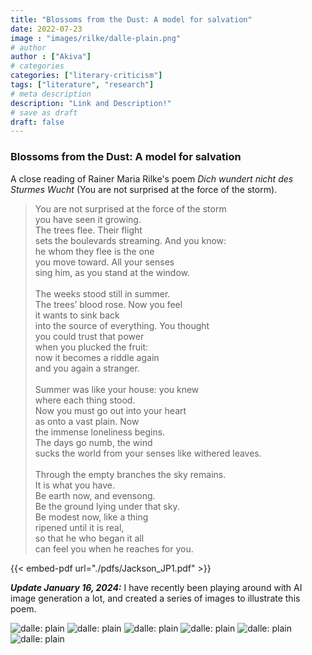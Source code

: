 ```yaml
---
title: "Blossoms from the Dust: A model for salvation"
date: 2022-07-23
image : "images/rilke/dalle-plain.png"
# author
author : ["Akiva"]
# categories
categories: ["literary-criticism"]
tags: ["literature", "research"]
# meta description
description: "Link and Description!"
# save as draft
draft: false
---
```



 ### Blossoms from the Dust: A model for salvation
 A close reading of Rainer Maria Rilke's poem _Dich wundert nicht des Sturmes Wucht_ (You are not surprised at the force of the storm).

<!-- Table -->
<!-- | hi | hi |
| ----------- | ----------- | -->
<!-- | hi | hi | -->

<!-- <table>
<tr>
    <td>—You are not surprised at the force of the storm
you have seen it growing.
The trees flee. Their flight
sets the boulevards streaming. And you know: 
he whom they flee is the one
you move toward. All your senses 
sing him, as you stand at the window.
</td>
</tr>
<tr>
    <td>Dich wundert nicht des Sturmes Wucht, –
du hast ihn wachsen sehn; –
die Bäume flüchten. Ihre Flucht
schafft schreitende Alleen.
Da weißt du, der, vor dem sie fliehn,
ist der, zu dem du gehst,
und deine Sinne singen ihn,
wenn du am Fenster stehst.</td>
</tr>
</table> -->



> You are not surprised at the force of the storm  <br>you have seen it growing.  <br>The trees flee. Their flight  <br>sets the boulevards streaming. And you know:   <br>he whom they flee is the one  <br>you move toward. All your senses   <br>sing him, as you stand at the window.<br>  <br>The weeks stood still in summer.  <br>The trees’ blood rose. Now you feel  <br>it wants to sink back  <br>into the source of everything. You thought   <br>you could trust that power  <br>when you plucked the fruit:  <br>now it becomes a riddle again  <br>and you again a stranger.  <br>  <br>Summer was like your house: you knew  <br>where each thing stood.  <br>Now you must go out into your heart   <br>as onto a vast plain. Now   <br>the immense loneliness begins.  <br>The days go numb, the wind  <br>sucks the world from your senses like withered leaves.  <br>  <br>Through the empty branches the sky remains.   <br>It is what you have.  <br>Be earth now, and evensong.  <br>Be the ground lying under that sky.  <br>Be modest now, like a thing  <br>ripened until it is real,  <br>so that he who began it all  <br>can feel you when he reaches for you.<br> 


{{< embed-pdf url="./pdfs/Jackson_JP1.pdf" >}}

_**Update January 16, 2024:**_ 
I have recently been playing around with AI image generation a lot, and created a series of images to illustrate this poem.

![dalle: plain](/images/rilke/DALL·E-2023-12-07-21.07.24---Create-an-Art-Nouveau-painting-illustrating-the-poem,-capturing-its-themes-and-imagery.-The-painting-should-depict-a-storm's-force,-with-trees-fleeing.png)
![dalle: plain](/images/rilke/DALL·E-2023-12-08-00.05.27---Create-an-Art-Nouveau-image-for-the-second-stanza-of-the-poem,-reflecting-the-stillness-of-summer-and-the-rising-life-force-in-the-trees.-Illustrate-t.png)
![dalle: plain](/images/rilke/DALL·E-2023-12-07-21.15.47---Create-an-Art-Nouveau-image-depicting-the-heart-as-a-blossoming-garden-in-the-middle-of-an-open-plain,-as-described-in-the-stanza.-The-garden,-rich-wi.png)
![dalle: plain](/images/rilke/DALL·E-2023-12-07-21.22.48---Create-an-Art-Nouveau-image-representing-the-transition-from-the-interior-of-a-house-to-the-vastness-of-an-open-plain,-as-described-in-the-stanza.-The.png)
![dalle: plain](/images/rilke/DALL·E-2023-12-08-00.05.10---Create-an-Art-Nouveau-image-depicting-the-heart-as-a-blossoming-garden-in-the-middle-of-an-open-plain,-as-described-in-the-stanza.-The-garden,-rich-wi.png)
![dalle: plain](/images/rilke/DALL·E-2023-12-08-00.05.35---Create-an-Art-Nouveau-image-for-the-first-stanza-of-the-poem,-capturing-the-scene-of-a-storm-growing-in-power,-with-trees-fleeing-and-creating-'walkin.png)

